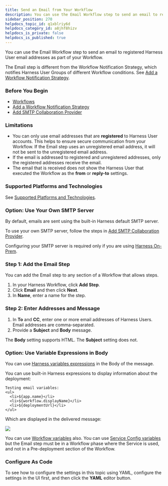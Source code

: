 ```yaml
---
title: Send an Email from Your Workflow
description: You can use the Email Workflow step to send an email to registered Harness User email addresses as part of your Workflow.
sidebar_position: 270
helpdocs_topic_id: q1xblriy6d
helpdocs_category_id: a8jhf8hizv
helpdocs_is_private: false
helpdocs_is_published: true
---
```


You can use the Email Workflow step to send an email to registered Harness User email addresses as part of your Workflow.

The Email step is different from the Workflow Notification Strategy, which notifies Harness User Groups of different Workflow conditions. See [Add a Workflow Notification Strategy](add-notification-strategy-new-template.md).

### Before You Begin

* [Workflows](workflow-configuration.md)
* [Add a Workflow Notification Strategy](add-notification-strategy-new-template.md)
* [Add SMTP Collaboration Provider](../../../firstgen-platform/account/manage-connectors/add-smtp-collaboration-provider.md)

### Limitations

* You can only use email addresses that are **registered** to Harness User accounts. This helps to ensure secure communication from your Workflow. If the Email step uses an unregistered email address, it will not be sent to the unregistered email address.
* If the email is addressed to registered and unregistered addresses, only the registered addresses receive the email.
* The email that is received does not show the Harness User that executed the Workflow as the **from** or **reply-to** settings.

### Supported Platforms and Technologies

See [Supported Platforms and Technologies](../../../starthere-firstgen/supported-platforms.md).

### Option: Use Your Own SMTP Server

By default, emails are sent using the built-in Harness default SMTP server.

To use your own SMTP server, follow the steps in [Add SMTP Collaboration Provider](../../../firstgen-platform/account/manage-connectors/add-smtp-collaboration-provider.md).

Configuring your SMTP server is required only if you are using [Harness On-Prem](../../../starthere-firstgen/harness-on-premise-versions.md).

### Step 1: Add the Email Step

You can add the Email step to any section of a Workflow that allows steps.

1. In your Harness Workflow, click **Add Step**.
2. Click **Email** and then click **Next**.
3. In **Name**, enter a name for the step.

### Step 2: Enter Addresses and Message

1. In **To** and **CC**, enter one or more email addresses of Harness Users. Email addresses are comma-separated.
2. Provide a **Subject** and **Body** message.

The **Body** setting supports HTML. The **Subject** setting does not.

### Option: Use Variable Expressions in Body

You can use [Harness variables expressions](../../../firstgen-platform/techref-category/variables/variables.md) in the Body of the message.

You can use built-in Harness expressions to display information about the deployment:


```
Testing email variables:  
<ul>  
  <li>${app.name}</li>  
  <li>${workflow.displayName}</li>  
  <li>${deploymentUrl}</li>  
</ul>
```
Which are displayed in the delivered message:

![](./static/send-an-email-in-your-workflow-237.png)

You can use [Workflow variables](add-workflow-variables-new-template.md) also. You can use [Service Config variables](../setup-services/add-service-level-config-variables.md) but the Email step must be in a Workflow phase where the Service is used, and not in a Pre-deployment section of the Workflow.

### Configure As Code

To see how to configure the settings in this topic using YAML, configure the settings in the UI first, and then click the **YAML** editor button.

